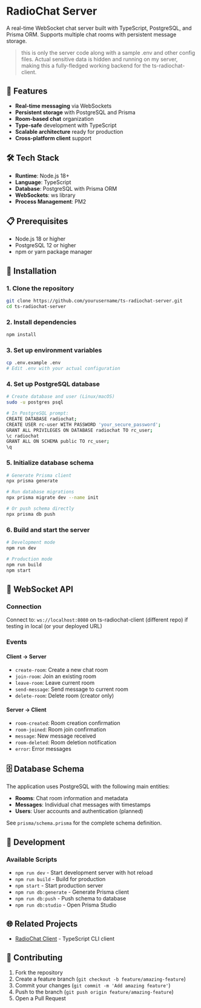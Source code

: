 # RadioChat Server

A real-time WebSocket chat server built with TypeScript, PostgreSQL, and Prisma ORM. Supports multiple chat rooms with persistent message storage.

> this is only the server code along with a sample .env and other config files. Actual sensitive data is hidden and running on my server, making this a fully-fledged working backend for the ts-radiochat-client.

## 🚀 Features

- **Real-time messaging** via WebSockets
- **Persistent storage** with PostgreSQL and Prisma
- **Room-based chat** organization
- **Type-safe** development with TypeScript
- **Scalable architecture** ready for production
- **Cross-platform client** support

## 🛠️ Tech Stack

- **Runtime**: Node.js 18+
- **Language**: TypeScript
- **Database**: PostgreSQL with Prisma ORM
- **WebSockets**: ws library
- **Process Management**: PM2

## 📋 Prerequisites

- Node.js 18 or higher
- PostgreSQL 12 or higher
- npm or yarn package manager

## 🔧 Installation

### 1. Clone the repository
```bash
git clone https://github.com/yourusername/ts-radiochat-server.git
cd ts-radiochat-server
```

### 2. Install dependencies
```bash
npm install
```

### 3. Set up environment variables
```bash
cp .env.example .env
# Edit .env with your actual configuration
```

### 4. Set up PostgreSQL database
```bash
# Create database and user (Linux/macOS)
sudo -u postgres psql

# In PostgreSQL prompt:
CREATE DATABASE radiochat;
CREATE USER rc-user WITH PASSWORD 'your_secure_password';
GRANT ALL PRIVILEGES ON DATABASE radiochat TO rc_user;
\c radiochat
GRANT ALL ON SCHEMA public TO rc_user;
\q
```

### 5. Initialize database schema
```bash
# Generate Prisma client
npx prisma generate

# Run database migrations
npx prisma migrate dev --name init

# Or push schema directly
npx prisma db push
```

### 6. Build and start the server
```bash
# Development mode
npm run dev

# Production mode
npm run build
npm start
```

## 📡 WebSocket API

### Connection
Connect to: `ws://localhost:8080` on ts-radiochat-client (different repo) if testing in local (or your deployed URL)

### Events

#### Client → Server
- `create-room`: Create a new chat room
- `join-room`: Join an existing room
- `leave-room`: Leave current room
- `send-message`: Send message to current room
- `delete-room`: Delete room (creator only)

#### Server → Client
- `room-created`: Room creation confirmation
- `room-joined`: Room join confirmation
- `message`: New message received
- `room-deleted`: Room deletion notification
- `error`: Error messages

## 🗄️ Database Schema

The application uses PostgreSQL with the following main entities:

- **Rooms**: Chat room information and metadata
- **Messages**: Individual chat messages with timestamps
- **Users**: User accounts and authentication (planned)

See `prisma/schema.prisma` for the complete schema definition.

## 🔧 Development

### Available Scripts
- `npm run dev` - Start development server with hot reload
- `npm run build` - Build for production
- `npm start` - Start production server
- `npm run db:generate` - Generate Prisma client
- `npm run db:push` - Push schema to database
- `npm run db:studio` - Open Prisma Studio

## 🌐 Related Projects

- [RadioChat Client](https://github.com/sricharanandra/ts-radiochat-client) - TypeScript CLI client

## 🤝 Contributing

1. Fork the repository
2. Create a feature branch (`git checkout -b feature/amazing-feature`)
3. Commit your changes (`git commit -m 'Add amazing feature'`)
4. Push to the branch (`git push origin feature/amazing-feature`)
5. Open a Pull Request

